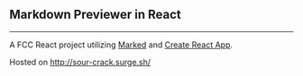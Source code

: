 ## Markdown Previewer in React
*******

A FCC React project utilizing [Marked](https://github.com/chjj/marked) and [Create React App](https://github.com/facebookincubator/create-react-app).

Hosted on http://sour-crack.surge.sh/